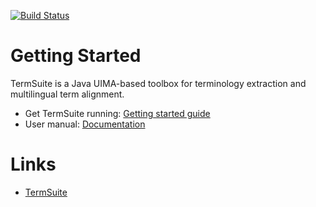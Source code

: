 [![Build Status](https://travis-ci.org/termsuite/termsuite-core.svg?branch=master)](https://travis-ci.org/termsuite/termsuite-core)

# Getting Started

TermSuite is a Java UIMA-based toolbox for terminology extraction and multilingual term alignment.

* Get TermSuite running: [Getting started guide](http://termsuite.github.io/getting-started/)
* User manual: [Documentation](http://termsuite.github.io/documentation/introduction/)

# Links

* [TermSuite](http://termsuite.github.io/)
